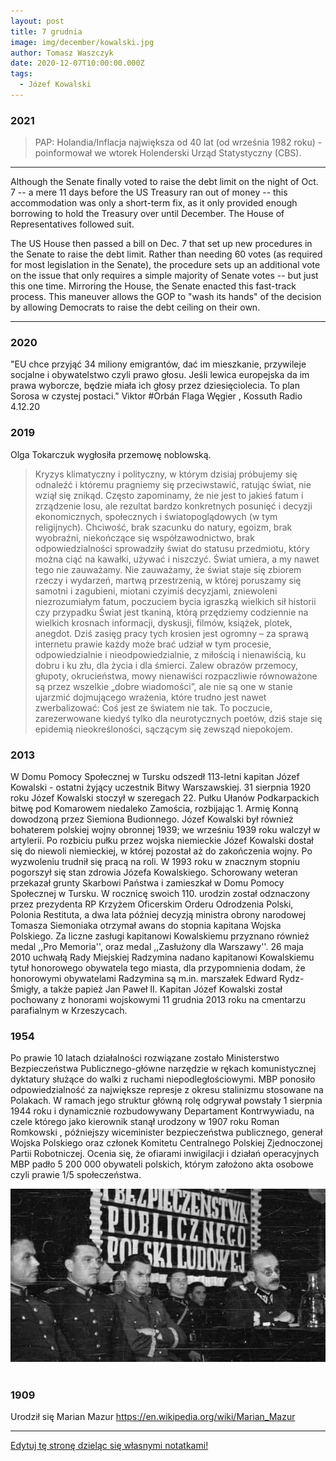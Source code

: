 ```yaml
---
layout: post
title: 7 grudnia
image: img/december/kowalski.jpg
author: Tomasz Waszczyk
date: 2020-12-07T10:00:00.000Z
tags:
  - Józef Kowalski
---
```


### 2021

> PAP: Holandia/Inflacja największa od 40 lat (od września 1982 roku) - poinformował we wtorek Holenderski Urząd Statystyczny (CBS).

---

Although the Senate finally voted to raise the debt limit on the night of Oct. 7 -- a mere 11 days before the US Treasury ran out of money -- this accommodation was only a short-term fix, as it only provided enough borrowing to hold the Treasury over until December. The House of Representatives followed suit.

The US House then passed a bill on Dec. 7 that set up new procedures in the Senate to raise the debt limit. Rather than needing 60 votes (as required for most legislation in the Senate), the procedure sets up an additional vote on the issue that only requires a simple majority of Senate votes -- but just this one time. Mirroring the House, the Senate enacted this fast-track process. This maneuver allows the GOP to "wash its hands" of the decision by allowing Democrats to raise the debt ceiling on their own.

---

### 2020

"EU chce przyjąć 34 miliony emigrantów, dać im mieszkanie, przywileje socjalne i obywatelstwo czyli prawo głosu. Jeśli lewica europejska da im prawa wyborcze, będzie miała ich głosy przez dziesięciolecia.
To plan Sorosa w czystej postaci."
Viktor #Orbán
Flaga Węgier
, Kossuth Radio 4.12.20

<!-- Dzień dobry Szanowni Państwo,
do niektórych z Was zwracałem się, prosiłem o pomoc, ochronę o sprawiedliwość kilka razy.  Nie przyszła...
Dzisiaj zwracam się do Wszystkich z Państwa definitywnie po raz ostatni, zostało już nie wiele dni do prezentów pod choinkę a Polacy jak żaden naród na świecie zasługują na prezent pod choinkę.
Ten krótki fragment w żółtym tle do naszej Księgowej p. Stanisławskiej, reszta już do wszystkich Państwa.
Dzień dobry Pani Aniu,
do końca roku obowiązuje nas wzajemna Umowa, więc proszę dokonać przyjęcia do użytkowania i do amortyzacji  z dniem 01.12.2020r zakupionych maszyn, urządzeń, sprzętu. 
Wszystkie zakupione maszyny, urządzenia, sprzęt znajdują się na hali pod tym adresem.
W załączniku potwierdzenie z Systemu przesłania i otrzymania przez US w Dębicy zawiadomienia w postaci NIP-8
Wszystkich łajdaków, którzy liczyli na zrobienie ze mnie przestępcy, serdecznie pozdrawiam i zapewniam o pamięci w modlitwie.
Bardzo się Wam już nie długo przyda.... Bardzo....
Pracowników , Urzędników wszelkich Instytucji Kontrolnych, Urzędów Skarbowych, którzy mieliby takową wolę , mieli wątpliwości, jakiekolwiek podejrzenia, insynuacje,  zapraszam po wcześniejszym umówieniu się ze mną do obejrzenia hali, maszyn i urządzeń.
Wszystkich poza 2 pracownikami I US w Rzeszowie - panami Łatką i Dziurzystą !!!  Ci panowie już pokazali do robią i dla kogo pracują, na czyjej smyczy chodzą.
Udostępnione dowody w postaci zdjęcia pana łatki na smyczy firmy Poltra, Nagrana moja rozmowa telefoniczna z panem Dziurzysta, nagrane,składanie moich wyjaśnień w I US w Rzeszowie, udostępniona wymiana e-maili między mną a p. Dziurzysta ,  jednoznacznie świadczą o makabrycznym,  bandyckim, przestępczym ich działaniu.
Ciekawy jestem, czy Naczelnik I US w Rzeszowie, którego narazili na olbrzymie ryzyko utraty wiarygodności, nawet ściągając na niego podejrzenia o również przestępcze działania gdyż pismo przygotowali ci dwaj panowie ale PODPIS POD NIM ZŁOŻYŁ PAN NACZELNIK...
Mam nadzieję, że Pan Naczelnik zapoznał się już z wymienionymi przeze mnie wyżej 4 niezbitymi, jednoznacznymi dowodami, nie podważalnymi   i zdał już sobie sprawę pod czym się podpisał...
Natomiast nasza udręczona rodzina, zniszczona firma,  na tym co udało nam się ocalić przed bandytami, uruchomiona znowu po moim nadludzkim wysiłkiem przez 5 miesięcy fizycznej i psychicznej pracy po 16 godzin na dobę.  
Taką pracę, olbrzymi wysiłek, wysiłek przy nie ustającym ataku na mnie , na moją umęczoną  rodzinę wykonałem po raz ostatni w życiu.
Po raz ostatni...
Jeżeli URZĘDY SKARBOWE, KTÓRE POWINNY W NORMALNYM KRAJU, BYĆ ZAINTERESOWANE UDZIELENIEM WSZELKIEJ NIEZBĘDNEJ POMOCY PRACODAWCY, CZŁOWIEKOWI, FIRMIE, KTÓRZY PRZEZ 30 LAT ZAPŁACILI MILIONY ZŁOTYCH PODATKÓW W RÓŻNEJ POSTACI DO SKARBU PAŃSTWA POLSKIEGO ,  ZAMIAST UDZIELIĆ TAKIEJ NIEZBĘDNEJ POMOCY TO UCZĘSTNICZĄ W PRZESZKADZANIU I JESZCZE DODATKOWO UCZESTNICZĄ W CAŁKOWITYM DOPEŁNIENIU DZIEŁA ZNISZCZENIA RODZINY I FIRMY,   TO JET TO GIGANTYCZNE PRZESTĘPSTWO I HAŃBA DLA WSZYSTKICH URZĘDNIKÓW PAŃSTWA POLSKIEGO I CAŁEGO PAŃSTWA POLSKIEGO !!!
Od ponad pól roku, czekamy na zwrot prawie 1 miliona złotych z tytułu zwrotu należnego nam z tytułu zwrotu VATu !!!  
Wyremontowałem starą ruderę po raz kolejny w swoim życiu, dostosowałem do wymogów, standardów obowiązujących w Europie, dostosowałem do wymogów, technicznych, technologicznych, chcę rozpocząć produkcję Systemów Precyzyjnych Systemów Mocowań jakich nie produkuje żadna firma w Polsce a Urzędy Skarbowe, zamiast pomóc to jeszcze przeszkadzają ?????  !!!!!!!!!!
Pytam się Wszystkich adresatów tego e-maila:  dokąd to bandyctwo będzie jeszcze trwało ???
Do kiedy??? 
Kiedy wreszcie w Rzeszowie , na Podkarpaciu wsadzą bandytów tam gdzie ich miejsce i zapanuje tu normalność , porządek i sprawiedliwość ???
Kiedy wreszcie republika bananowa, prywatne jak na westernie ranczo, które sobie tu utworzyli bandyci i robią co chcą, zostanie zlikwidowana !!!! ?????  Kiedy ????
Oświadczam, dziś publicznie po raz ostatni.
Jeżeli nie zostaną podjęte natychmiastowe działania, kroki do natychmiastowego zatrzymania i zlikwidowania przestępców, bandytów i nie podjęte natychmiastowe działania kończące NATRYCHMIAST NISZCZENIE MNIE, MOJEJ RODZINY I ZAMORDOWANEJ FIRMY,  TO BEDZIECIE MIELI PAŃSTWO Z MOJEJ STRONY PREZENT POD CHOINKĘ.
NAPISAŁEM JUŻ KILKAKROTNIE, NAPISZE JESZCZE RAZ.
WSZYSTKO MÓGŁBYM DAROWAĆ, MACHNĄĆ REKĄ ALE DALSZEGO ATAKOWANIA M NIE I MOJEJ RODZINY I ŁEZ, ZRYWANIA SIĘ PO NOCACH MOJEJ 12 LETNIEJ CÓRKI MAI, NIE PODARUJĘ SKURWYSYNOM !!!!!!
TO MAJĄ PEWNE, PO TYM CO ZROBILI I DALEJ NAM ROBIA,JAK W SZWAJCARSKI BANKU!!!
Zwracam się też do Naczelnika Podkarpackiego Urzędu Skarbowego:
Panie Naczelniku, zanim przyśle mi Pan następny mandat karę, po tym przesłanym 2 tysięcznym,może warto zapoznać sie z przesyłaną przeze mnie dokumentacją , dowodami w całej sprawie???
Moja rodzina nie miała przez kilka miesięcy na wiosnę środków pieniężnych na podstawowe potrzeby życiowe, zlikwidowałem Polisę ubezpieczeniową, którą opłacałem przez ponad 20 lat aby zapłacić opłaty, ZUS, podatki i mieć za co żyć...
Dociera do do Pana???  Pan kopie jeszcze leżącego, zniszczoną, sponiewieraną przez bogatych do nieprzytomności ale wciąż nie nażartych mafijnych bandytów, rodzinę ???
Ma Pan poczucie sprawiedliwości, sumienie, serce, honor ???
Odpowiednie Pismo, Zawiadomienie zostało wysłane przeze mnie dokumentem elektronicznym do Urzędu Skarbowego w Dębicy właściwego dla miejsca prowadzonej działalności i miejsca naszego zamieszkania.
Wysłany , potwierdzony dokument w załączniku.
Jeżeli obowiązujące przepisy wymagają wystosowania, wysłania dodatkowych Zawiadomień, Pism, dokumentów, to proszę to zrobić.
Ja nie jestem Księgowym więc nie posiadam potrzebnej w tym zakresie wiedzy. 
Równocześnie wnoszę zgodnie z obowiązującymi w Państwie Polskim przepisami o wniesienie treści tego e-maila, do dowodów w prowadzonych przeciwko ??? .... mnie, mojej rodzinie i naszym zmasakrowanym firmom sprawach.
Zgodnie z treścią art.180 & 1 ustawy z dnia 29 sierpnia 1997r - Ordynacja podatkowa, jako dowód należy dopuścić wszystko, co może przyczynić się do rzetelnego wyjaśnienia sprawy, a nie jest sprzeczne z prawem.
W myśl art. 187 & 1 Ordynacji podatkowej, organ podatkowy jest zobowiązany zebrać i w sposób wyczerpujący rozpatrzyć cały materiał dowodowy.
Zgodnie w w/w Ustawą - wnoszę o wniesienie jak dowody, treści tego e-maila oraz dowodów znajdujących się w Internecie pod linkiem:
https://www.dropbox.com/.../AAAL7XoHa-ycUIiYqWSagMDRa...
Tak , mafia, bandyci którzy okradli nasze 2 firmy, zniszczyli, okradli Skarb Państwa Polskiego, chodzą i się śmieją, są chronieni przez panów Teluka, Harpulę , Folcika i Spółkę z o.o,
  Spółkę Komandytową: Podkarpackie Wieprze Mafijne Sp. z o.o. Sp. Komandytowa
 a atakuje i chce żywcem zakopać człowieka który ośmielił się bronić swoich firm, swojej rodziny i do tego jeszcze zgromadził setki niezbitych dowodów i wskazał nazwiska, nazwy firm, tych niektórych z bandytów...
Jednak, jak zawsze w historii świata, wszystko ma swój początek ma i KONIEC !
I będzie już niebawem miało.
To jest już absolutnie moje ostatnie zawiadomienie, pismo, apel.
Zostało już tylko złożenie prezentu Państwu Polskiemu, Polakom, prezentu pod choinkę.
Wiesław Siwiec -->

### 2019

Olga Tokarczuk wygłosiła przemowę noblowską.

> Kryzys klimatyczny i polityczny, w którym dzisiaj próbujemy się odnaleźć i któremu pragniemy się przeciwstawić, ratując świat, nie wziął się znikąd. Często zapominamy, że nie jest to jakieś fatum i zrządzenie losu, ale rezultat bardzo konkretnych posunięć i decyzji ekonomicznych, społecznych i światopoglądowych (w tym religijnych). Chciwość, brak szacunku do natury, egoizm, brak wyobraźni, niekończące się współzawodnictwo, brak odpowiedzialności sprowadziły świat do statusu przedmiotu, który można ciąć na kawałki, używać i niszczyć.
> Świat umiera, a my nawet tego nie zauważamy. Nie zauważamy, że świat staje się zbiorem rzeczy i wydarzeń, martwą przestrzenią, w której poruszamy się samotni i zagubieni, miotani czyimiś decyzjami, zniewoleni niezrozumiałym fatum, poczuciem bycia igraszką wielkich sił historii czy przypadku
> Świat jest tkaniną, którą przędziemy codziennie na wielkich krosnach informacji, dyskusji, filmów, książek, plotek, anegdot. Dziś zasięg pracy tych krosien jest ogromny – za sprawą internetu prawie każdy może brać udział w tym procesie, odpowiedzialnie i nieodpowiedzialnie, z miłością i nienawiścią, ku dobru i ku złu, dla życia i dla śmierci.
> Zalew obrazów przemocy, głupoty, okrucieństwa, mowy nienawiści rozpaczliwie równoważone są przez wszelkie „dobre wiadomości”, ale nie są one w stanie ujarzmić dojmującego wrażenia, które trudno jest nawet zwerbalizować: Coś jest ze światem nie tak. To poczucie, zarezerwowane kiedyś tylko dla neurotycznych poetów, dziś staje się epidemią nieokreśloności, sączącym się zewsząd niepokojem.

### 2013

W Domu Pomocy Społecznej w Tursku odszedł 113-letni kapitan Józef Kowalski - ostatni żyjący uczestnik Bitwy Warszawskiej. 31 sierpnia 1920 roku Józef Kowalski stoczył w szeregach 22. Pułku Ułanów Podkarpackich bitwę pod Komarowem niedaleko Zamościa, rozbijając 1. Armię Konną dowodzoną przez Siemiona Budionnego. Józef Kowalski był również bohaterem polskiej wojny obronnej 1939; we wrześniu 1939 roku walczył w artylerii. Po rozbiciu pułku przez wojska niemieckie Józef Kowalski dostał się do niewoli niemieckiej, w której pozostał aż do zakończenia wojny. Po wyzwoleniu trudnił się pracą na roli. W 1993 roku w znacznym stopniu pogorszył się stan zdrowia Józefa Kowalskiego. Schorowany weteran przekazał grunty Skarbowi Państwa i zamieszkał w Domu Pomocy Społecznej w Tursku. W rocznicę swoich 110. urodzin został odznaczony przez prezydenta RP Krzyżem Oficerskim Orderu Odrodzenia Polski, Polonia Restituta, a dwa lata później decyzją ministra obrony narodowej Tomasza Siemoniaka otrzymał awans do stopnia kapitana Wojska Polskiego. Za liczne zasługi kapitanowi Kowalskiemu przyznano również medal ,,Pro Memoria'', oraz medal ,,Zasłużony dla Warszawy''. 26 maja 2010 uchwałą Rady Miejskiej Radzymina nadano kapitanowi Kowalskiemu tytuł honorowego obywatela tego miasta, dla przypomnienia dodam, że honorowymi obywatelami Radzymina są m.in. marszałek Edward Rydz-Śmigły, a także papież Jan Paweł II. Kapitan Józef Kowalski został pochowany z honorami wojskowymi 11 grudnia 2013 roku na cmentarzu parafialnym w Krzeszycach.

### 1954

Po prawie 10 latach działalności rozwiązane zostało Ministerstwo Bezpieczeństwa Publicznego-główne narzędzie w rękach komunistycznej dyktatury służące do walki z ruchami niepodległościowymi. MBP ponosiło odpowiedzialność za największe represje z okresu stalinizmu stosowane na Polakach. W ramach jego struktur główną rolę odgrywał powstały 1 sierpnia 1944 roku i dynamicznie rozbudowywany Departament Kontrwywiadu, na czele którego jako kierownik stanął urodzony w 1907 roku Roman Romkowski , późniejszy wiceminister bezpieczeństwa publicznego, generał Wojska Polskiego oraz członek Komitetu Centralnego Polskiej Zjednoczonej Partii Robotniczej.
Ocenia się, że ofiarami inwigilacji i działań operacyjnych MBP padło 5 200 000 obywateli polskich, którym założono akta osobowe czyli prawie 1/5 społeczeństwa.

<img src="./img/december/mbp.jpg"/><br><br>

### 1909

Urodził się Marian Mazur https://en.wikipedia.org/wiki/Marian_Mazur

---

<a href="https://github.com/TomaszWaszczyk/historia.waszczyk.com/edit/master/src/content/december-7.md" target="_blank">Edytuj tę stronę dzieląc się własnymi notatkami!</a>
